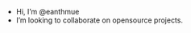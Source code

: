 - Hi, I’m @eanthmue
- I’m looking to collaborate on opensource projects.


<!---
eanthmue/eanthmue is a ✨ special ✨ repository because its `README.md` (this file) appears on your GitHub profile.
You can click the Preview link to take a look at your changes.
--->
